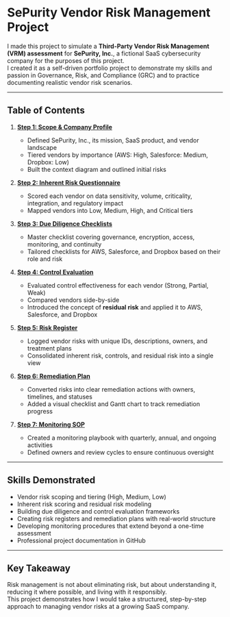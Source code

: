 # SePurity Vendor Risk Management Project

I made this project to simulate a **Third-Party Vendor Risk Management (VRM) assessment** for **SePurity, Inc.**, a fictional SaaS cybersecurity company for the purposes of this project.  
I created it as a self-driven portfolio project to demonstrate my skills and passion in Governance, Risk, and Compliance (GRC) and to practice documenting realistic vendor risk scenarios.

---

## Table of Contents

1. **[Step 1: Scope & Company Profile](01_scope/CompanyProfile.md)**  
   - Defined SePurity, Inc., its mission, SaaS product, and vendor landscape  
   - Tiered vendors by importance (AWS: High, Salesforce: Medium, Dropbox: Low)  
   - Built the context diagram and outlined initial risks  

2. **[Step 2: Inherent Risk Questionnaire](02_inherent_risk/IRQ.md)**  
   - Scored each vendor on data sensitivity, volume, criticality, integration, and regulatory impact  
   - Mapped vendors into Low, Medium, High, and Critical tiers  

3. **[Step 3: Due Diligence Checklists](03_due_diligence/DDQ.md)**  
   - Master checklist covering governance, encryption, access, monitoring, and continuity  
   - Tailored checklists for AWS, Salesforce, and Dropbox based on their role and risk  

4. **[Step 4: Control Evaluation](04_control_evaluation/Control_Evaluation.md)**  
   - Evaluated control effectiveness for each vendor (Strong, Partial, Weak)  
   - Compared vendors side-by-side  
   - Introduced the concept of **residual risk** and applied it to AWS, Salesforce, and Dropbox  

5. **[Step 5: Risk Register](05_risk_register/Risk_Register.md)**  
   - Logged vendor risks with unique IDs, descriptions, owners, and treatment plans  
   - Consolidated inherent risk, controls, and residual risk into a single view  

6. **[Step 6: Remediation Plan](06_remediation_plan/Remediation_Plan.md)**  
   - Converted risks into clear remediation actions with owners, timelines, and statuses  
   - Added a visual checklist and Gantt chart to track remediation progress  

7. **[Step 7: Monitoring SOP](07_monitoring_sop/Monitoring_SOP.md)**  
   - Created a monitoring playbook with quarterly, annual, and ongoing activities  
   - Defined owners and review cycles to ensure continuous oversight  

---

## Skills Demonstrated
- Vendor risk scoping and tiering (High, Medium, Low)  
- Inherent risk scoring and residual risk modeling  
- Building due diligence and control evaluation frameworks  
- Creating risk registers and remediation plans with real-world structure  
- Developing monitoring procedures that extend beyond a one-time assessment  
- Professional project documentation in GitHub  

---

## Key Takeaway

Risk management is not about eliminating risk, but about understanding it, reducing it where possible, and living with it responsibly.  
This project demonstrates how I would take a structured, step-by-step approach to managing vendor risks at a growing SaaS company.  


